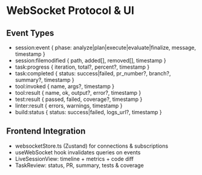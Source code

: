 # WebSocket Protocol & UI

## Event Types
- session:event { phase: analyze|plan|execute|evaluate|finalize, message, timestamp }
- session:filemodified { path, added[], removed[], timestamp }
- task:progress { iteration, total?, percent?, timestamp }
- task:completed { status: success|failed, pr_number?, branch?, summary?, timestamp }
- tool:invoked { name, args?, timestamp }
- tool:result { name, ok, output?, error?, timestamp }
- test:result { passed, failed, coverage?, timestamp }
- linter:result { errors, warnings, timestamp }
- build:status { status: success|failed, logs_url?, timestamp }

## Frontend Integration
- websocketStore.ts (Zustand) for connections & subscriptions
- useWebSocket hook invalidates queries on events
- LiveSessionView: timeline + metrics + code diff
- TaskReview: status, PR, summary, tests & coverage

